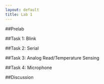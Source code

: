 ```yaml
---
layout: default
title: Lab 1
---
```


##Prelab

##Task 1: Blink

##Task 2: Serial

##Task 3: Analog Read/Temperature Sensing

##Task 4: Microphone

##Discussion

